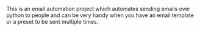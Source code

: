 This is an email automation project which automates sending emails over python to people and can be very handy when you have an email template or a preset to be sent multiple times.
